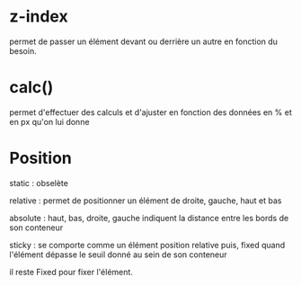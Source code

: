 # z-index
permet de passer un élément devant ou derrière un autre en fonction du besoin.

# calc()
permet d'effectuer des calculs et d'ajuster en fonction des données en % et en px qu'on lui donne

# Position 

static : obselète

relative : permet de positionner un élément de droite, gauche, haut et bas

absolute : haut, bas, droite, gauche indiquent la distance entre les bords de son conteneur

sticky : se comporte comme un élément position relative puis, fixed quand l'élément dépasse le seuil donné au sein de son conteneur

il reste Fixed pour fixer l'élément.
